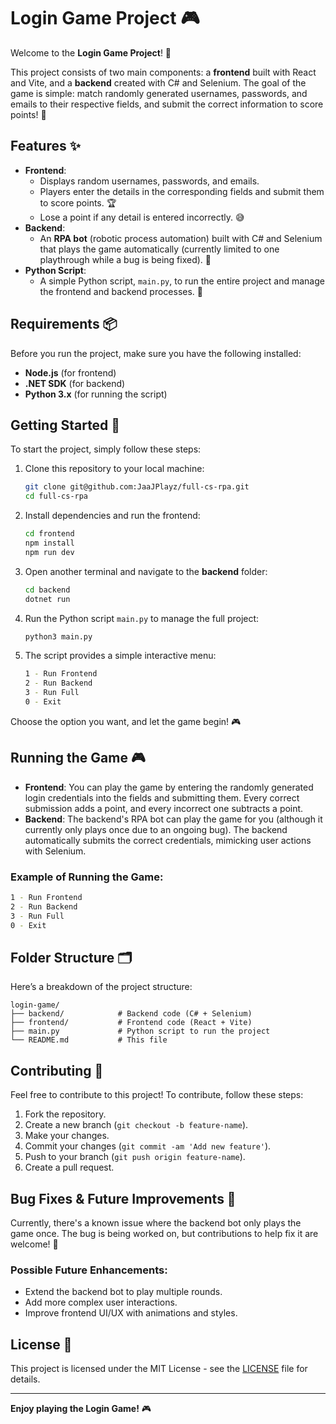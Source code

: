 # Login Game Project 🎮

Welcome to the **Login Game Project**! 🚀

This project consists of two main components: a **frontend** built with React and Vite, and a **backend** created with C# and Selenium. The goal of the game is simple: match randomly generated usernames, passwords, and emails to their respective fields, and submit the correct information to score points! 🎯

## Features ✨
- **Frontend**: 
  - Displays random usernames, passwords, and emails.
  - Players enter the details in the corresponding fields and submit them to score points. 🏆
  - Lose a point if any detail is entered incorrectly. 😅
- **Backend**:
  - An **RPA bot** (robotic process automation) built with C# and Selenium that plays the game automatically (currently limited to one playthrough while a bug is being fixed). 🤖
- **Python Script**: 
  - A simple Python script, `main.py`, to run the entire project and manage the frontend and backend processes. 🐍

## Requirements 📦

Before you run the project, make sure you have the following installed:
- **Node.js** (for frontend)
- **.NET SDK** (for backend)
- **Python 3.x** (for running the script)

## Getting Started 🚀

To start the project, simply follow these steps:

1. Clone this repository to your local machine:
   ```bash
   git clone git@github.com:JaaJPlayz/full-cs-rpa.git
   cd full-cs-rpa
   ```

2. Install dependencies and run the frontend:
   ```bash
   cd frontend
   npm install
   npm run dev
   ```

3. Open another terminal and navigate to the **backend** folder:
   ```bash
   cd backend
   dotnet run
   ```

4. Run the Python script `main.py` to manage the full project:
   ```bash
   python3 main.py
   ```

5. The script provides a simple interactive menu:
   ```bash
   1 - Run Frontend
   2 - Run Backend
   3 - Run Full
   0 - Exit
   ```

Choose the option you want, and let the game begin! 🎮

## Running the Game 🎮

- **Frontend**: You can play the game by entering the randomly generated login credentials into the fields and submitting them. Every correct submission adds a point, and every incorrect one subtracts a point.
- **Backend**: The backend's RPA bot can play the game for you (although it currently only plays once due to an ongoing bug). The backend automatically submits the correct credentials, mimicking user actions with Selenium.

### Example of Running the Game:
```bash
1 - Run Frontend
2 - Run Backend
3 - Run Full
0 - Exit
```

## Folder Structure 🗂️

Here’s a breakdown of the project structure:

```
login-game/
├── backend/            # Backend code (C# + Selenium)
├── frontend/           # Frontend code (React + Vite)
├── main.py             # Python script to run the project
└── README.md           # This file
```

## Contributing 👥

Feel free to contribute to this project! To contribute, follow these steps:

1. Fork the repository.
2. Create a new branch (`git checkout -b feature-name`).
3. Make your changes.
4. Commit your changes (`git commit -am 'Add new feature'`).
5. Push to your branch (`git push origin feature-name`).
6. Create a pull request.

## Bug Fixes & Future Improvements 🔧

Currently, there's a known issue where the backend bot only plays the game once. The bug is being worked on, but contributions to help fix it are welcome! 🐛

### Possible Future Enhancements:
- Extend the backend bot to play multiple rounds.
- Add more complex user interactions.
- Improve frontend UI/UX with animations and styles.

## License 📄

This project is licensed under the MIT License - see the [LICENSE](LICENSE) file for details.

---

**Enjoy playing the Login Game!** 🎮
